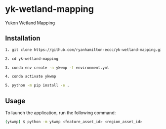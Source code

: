 # yk-wetland-mapping
Yukon Wetland Mapping 

## Installation
```bash
1. git clone https://github.com/ryanhamilton-eccc/yk-wetland-mapping.git
```
```bash
2. cd yk-wetland-mapping
```
```bash
3. conda env create -n ykwmp -f environment.yml
```
```bash
4. conda activate ykwmp
```
```bash
5. python -m pip install -e .
```

## Usage
To launch the application, run the following command:

```bash
(ykwmp) $ python -m ykwmp <feature_asset_id> <region_asset_id>
```